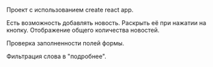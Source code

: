 Проект с использованием create react app.

Есть возможность добавлять новость. Раскрыть её при нажатии на кнопку. Отображение общего количества новостей.

Проверка заполненности полей формы.

Фильтрация слова в "подробнее".